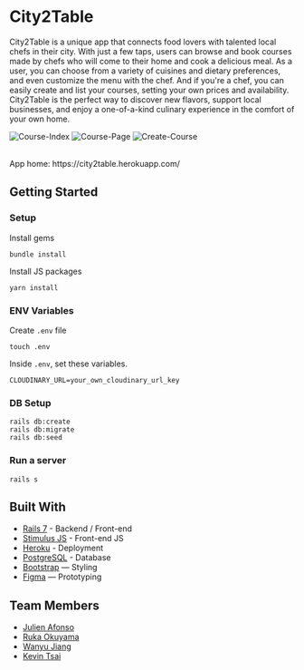 # City2Table

City2Table is a unique app that connects food lovers with talented local chefs in their city. With just a few taps, users can browse and book courses made by chefs who will come to their home and cook a delicious meal. As a user, you can choose from a variety of cuisines and dietary preferences, and even customize the menu with the chef. And if you're a chef, you can easily create and list your courses, setting your own prices and availability. City2Table is the perfect way to discover new flavors, support local businesses, and enjoy a one-of-a-kind culinary experience in the comfort of your own home.

![Course-Index](https://user-images.githubusercontent.com/51001611/224603361-920cbd4c-2bf3-49cd-bbf3-3b49931cc239.jpg)
![Course-Page](https://user-images.githubusercontent.com/51001611/224603367-09f5348e-f907-4da7-9d0f-ee11b14c6b15.jpg)
![Create-Course](https://user-images.githubusercontent.com/51001611/224603373-ceba70a6-8844-47a8-a412-fdb8d35cc33f.jpg)

<br>
App home: https://city2table.herokuapp.com/
   

## Getting Started
### Setup

Install gems
```
bundle install
```
Install JS packages
```
yarn install
```
### ENV Variables
Create `.env` file
```
touch .env
```
Inside `.env`, set these variables.
```
CLOUDINARY_URL=your_own_cloudinary_url_key
```

### DB Setup
```
rails db:create
rails db:migrate
rails db:seed
```

### Run a server
```
rails s
```

## Built With
- [Rails 7](https://guides.rubyonrails.org/) - Backend / Front-end
- [Stimulus JS](https://stimulus.hotwired.dev/) - Front-end JS
- [Heroku](https://heroku.com/) - Deployment
- [PostgreSQL](https://www.postgresql.org/) - Database
- [Bootstrap](https://getbootstrap.com/) — Styling
- [Figma](https://www.figma.com) — Prototyping

## Team Members
- [Julien Afonso](https://www.linkedin.com/in/julien-afonso-59568124b/)
- [Ruka Okuyama](https://www.linkedin.com/in/luka-okuyama-14b87213a/)
- [Wanyu Jiang](https://www.linkedin.com/in/wanyu-jiang-144195248/)
- [Kevin Tsai](https://www.linkedin.com/in/kevin-s-tsai/)
